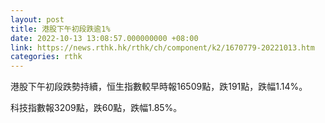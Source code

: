 ```yaml
---
layout: post
title: 港股下午初段跌逾1%
date: 2022-10-13 13:08:57.000000000 +08:00
link: https://news.rthk.hk/rthk/ch/component/k2/1670779-20221013.htm
categories: rthk
---
```


港股下午初段跌勢持續，恒生指數較早時報16509點，跌191點，跌幅1.14%。

科技指數報3209點，跌60點，跌幅1.85%。
